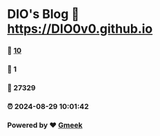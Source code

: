 # DIO's Blog :link: https://DIO0v0.github.io 
### :page_facing_up: [10](https://DIO0v0.github.io/tag.html) 
### :speech_balloon: 1 
### :hibiscus: 27329 
### :alarm_clock: 2024-08-29 10:01:42 
### Powered by :heart: [Gmeek](https://github.com/Meekdai/Gmeek)
